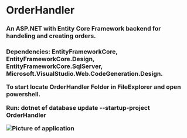 # OrderHandler
<h3>An ASP.NET with Entity Core Framework backend for handeling and creating orders.<h3/>

Dependencies: EntityFrameworkCore, EntityFrameworkCore.Design, EntityFrameworkCore.SqlServer, Microsoft.VisualStudio.Web.CodeGeneration.Design.

<b>To start locate OrderHandler Folder in FileExplorer and open powershell.</b>

<b>Run: dotnet ef database update --startup-project OrderHandler</b>

![Picture of application](https://repository-images.githubusercontent.com/328795636/2c8eae1f-4179-4359-b49c-8475c7ff3196)
